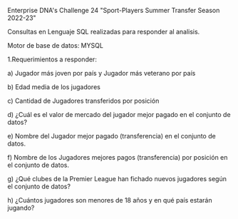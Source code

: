 Enterprise DNA's Challenge 24 "Sport-Players Summer Transfer Season 2022-23"

Consultas en Lenguaje SQL realizadas para responder al analisis.

Motor de base de datos: MYSQL

1.Requerimientos a responder:

a) Jugador más joven por país y Jugador más veterano por país

b) Edad media de los jugadores

c) Cantidad de Jugadores transferidos por posición

d) ¿Cuál es el valor de mercado del jugador mejor pagado en el conjunto de datos?

e) Nombre del Jugador mejor pagado (transferencia) en el conjunto de datos.

f) Nombre de los Jugadores mejores pagos (transferencia) por posición en el conjunto de datos.

g) ¿Qué clubes de la Premier League han fichado nuevos jugadores según el conjunto de datos?

h) ¿Cuántos jugadores son menores de 18 años y en qué país estarán jugando?
